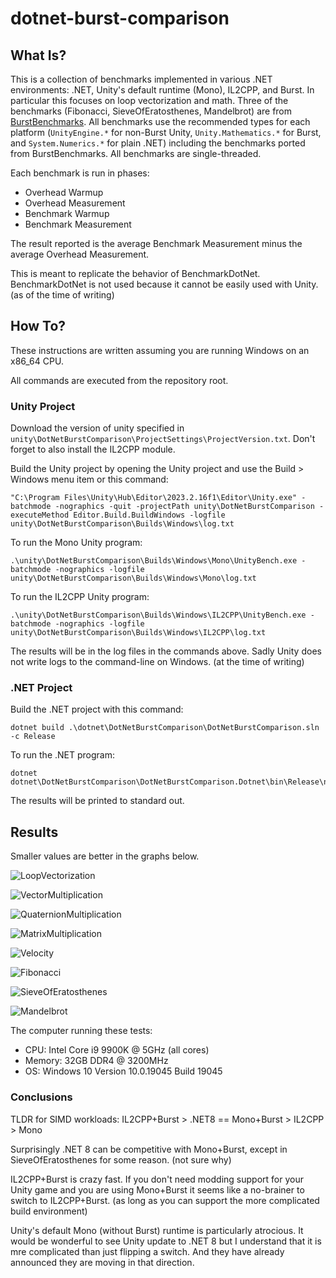 # dotnet-burst-comparison

## What Is?

This is a collection of benchmarks implemented in various .NET environments: .NET, Unity's default runtime (Mono), IL2CPP, and Burst. In particular this focuses on loop vectorization and math. Three of the benchmarks (Fibonacci, SieveOfEratosthenes, Mandelbrot) are from [BurstBenchmarks](https://github.com/nxrighthere/BurstBenchmarks). All benchmarks use the recommended types for each platform (`UnityEngine.*` for non-Burst Unity, `Unity.Mathematics.*` for Burst, and `System.Numerics.*` for plain .NET) including the benchmarks ported from BurstBenchmarks. All benchmarks are single-threaded.

Each benchmark is run in phases:
* Overhead Warmup
* Overhead Measurement
* Benchmark Warmup
* Benchmark Measurement

The result reported is the average Benchmark Measurement minus the average Overhead Measurement.

This is meant to replicate the behavior of BenchmarkDotNet. BenchmarkDotNet is not used because it cannot be easily used with Unity. (as of the time of writing)

## How To?

These instructions are written assuming you are running Windows on an x86_64 CPU.

All commands are executed from the repository root.

### Unity Project

Download the version of unity specified in `unity\DotNetBurstComparison\ProjectSettings\ProjectVersion.txt`. Don't forget to also install the IL2CPP module.

Build the Unity project by opening the Unity project and use the Build > Windows menu item or this command:

```
"C:\Program Files\Unity\Hub\Editor\2023.2.16f1\Editor\Unity.exe" -batchmode -nographics -quit -projectPath unity\DotNetBurstComparison -executeMethod Editor.Build.BuildWindows -logfile unity\DotNetBurstComparison\Builds\Windows\log.txt
```

To run the Mono Unity program:

```
.\unity\DotNetBurstComparison\Builds\Windows\Mono\UnityBench.exe -batchmode -nographics -logfile unity\DotNetBurstComparison\Builds\Windows\Mono\log.txt
```

To run the IL2CPP Unity program:

```
.\unity\DotNetBurstComparison\Builds\Windows\IL2CPP\UnityBench.exe -batchmode -nographics -logfile unity\DotNetBurstComparison\Builds\Windows\IL2CPP\log.txt
```

The results will be in the log files in the commands above. Sadly Unity does not write logs to the command-line on Windows. (at the time of writing)

### .NET Project

Build the .NET project with this command:

```
dotnet build .\dotnet\DotNetBurstComparison\DotNetBurstComparison.sln -c Release
```

To run the .NET program:

```
dotnet dotnet\DotNetBurstComparison\DotNetBurstComparison.Dotnet\bin\Release\net8.0\DotNetBurstComparison.Dotnet.dll
```

The results will be printed to standard out.

## Results

Smaller values are better in the graphs below.

![LoopVectorization](images/LoopVectorization.png)

![VectorMultiplication](images/VectorMultiplication.png)

![QuaternionMultiplication](images/QuaternionMultiplication.png)

![MatrixMultiplication](images/MatrixMultiplication.png)

![Velocity](images/Velocity.png)

![Fibonacci](images/Fibonacci.png)

![SieveOfEratosthenes](images/SieveOfEratosthenes.png)

![Mandelbrot](images/Mandelbrot.png)

The computer running these tests:
* CPU: Intel Core i9 9900K @ 5GHz (all cores)
* Memory: 32GB DDR4 @ 3200MHz
* OS: Windows 10 Version 10.0.19045 Build 19045

### Conclusions

TLDR for SIMD workloads: IL2CPP+Burst > .NET8 == Mono+Burst > IL2CPP > Mono

Surprisingly .NET 8 can be competitive with Mono+Burst, except in SieveOfEratosthenes for some reason. (not sure why)

IL2CPP+Burst is crazy fast. If you don't need modding support for your Unity game and you are using Mono+Burst it seems like a no-brainer to switch to IL2CPP+Burst. (as long as you can support the more complicated build environment)

Unity's default Mono (without Burst) runtime is particularly atrocious. It would be wonderful to see Unity update to .NET 8 but I understand that it is mre complicated than just flipping a switch. And they have already announced they are moving in that direction.
